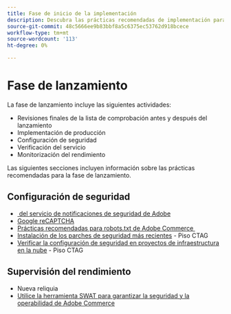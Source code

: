 ```yaml
---
title: Fase de inicio de la implementación
description: Descubra las prácticas recomendadas de implementación para la fase de lanzamiento de los proyectos de Adobe Commerce.
source-git-commit: 48c5666ee9b83bbf8a5c6375ec53762d918bcece
workflow-type: tm+mt
source-wordcount: '113'
ht-degree: 0%

---
```



# Fase de lanzamiento

La fase de lanzamiento incluye las siguientes actividades:

- Revisiones finales de la lista de comprobación antes y después del lanzamiento
- Implementación de producción
- Configuración de seguridad
- Verificación del servicio
- Monitorización del rendimiento

Las siguientes secciones incluyen información sobre las prácticas recomendadas para la fase de lanzamiento.

## Configuración de seguridad

- [&#x200B; del servicio de notificaciones de seguridad de Adobe](security-notification-service.md)
- [Google reCAPTCHA](https://docs.magento.com/user-guide/stores/security-google-recaptcha.html)
- [Prácticas recomendadas para robots.txt de Adobe Commerce &#x200B;](robots-txt.md)
- [Instalación de los parches de seguridad más recientes](https://helpx.adobe.com/security/products/magento/apsb22-12.html) - Piso CTAG
- [Verificar la configuración de seguridad en proyectos de infraestructura en la nube](https://devdocs.magento.com/cloud/live/site-launch-checklist.html#security-configuration) - Piso CTAG

## Supervisión del rendimiento

- Nueva reliquia
- [Utilice la herramienta SWAT para garantizar la seguridad y la operabilidad de Adobe Commerce](../../../tools/site-wide-analysis-tool/intro.md#integrations-with-other-adobe-commerce-support-tools)

